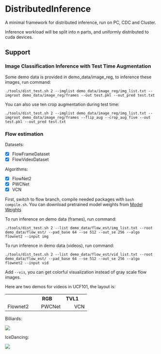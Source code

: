 # DistributedInference
  A minimal framework for distributed inference, run on PC, CDC and Cluster.

  Inference workload will be split into n parts, and uniformly distributed to cuda devices.

  ## Support
  ### Image Classification Inference with Test Time Augmentation
  Some demo data is provided in demo_data/image_reg, to inference these images, run command:

  `./tools/dist_test.sh 2 --imglist demo_data/image_reg/img_list.txt --imgroot demo_data/image_reg/frames --out test.pkl --out_pred test.txt`

  You can also use ten crop augmentation during test time:

  `./tools/dist_test.sh 2 --imglist demo_data/image_reg/img_list.txt --imgroot demo_data/image_reg/frames --flip_aug --crop_aug five --out test.pkl --out_pred test.txt `

  ### Flow estimation

  Datasets: 

   - [x] FlowFrameDataset
   - [x] FlowVideoDataset

  Algorithms:

  - [x] FlowNet2
  - [x] PWCNet
  - [x] VCN

First, switch to flow branch, compile needed packages with `bash compile.sh`. You can download pretrained model weights from [Model Weights](https://mycuhk-my.sharepoint.com/:f:/g/personal/1155136485_link_cuhk_edu_hk/EiiKj2ceRf1Gtx0Z1U-WSfIBDw2jEpy12Fr6eYbyqRvqzQ?e=AuH2su)

To run inference on demo data (frames), run command:

  `./tools/dist_test.sh 2 --list demo_data/flow_est/img_list.txt --root demo_data/flow_est/ --pad_base 64 --se 512 --out_se 256 --algo flownet2 --input img`

To run inference in demo data (videos), run command:

`./tools/dist_test.sh 2 --list demo_data/flow_est/vid_list.txt --root demo_data/flow_est/ --pad_base 64 --se 512 --out_se 256 --algo flownet2 --input vid`

Add `--vis`, you can get colorful visualization instead of gray scale flow images.

Here are two demos for videos in UCF101, the layout is:

<table class="tg" style="width:350px">
  <tr>
    <th class="tg-nrix"></th>
    <th class="tg-nrix" colspan="2">RGB</th>
    <th class="tg-baqh" colspan="2">TVL1</th>
    <th class="tg-0lax"></th>
  </tr>
  <tr>
    <td class="tg-nrix" colspan="2">Flownet2</td>
    <td class="tg-baqh" colspan="2">PWCNet</td>
    <td class="tg-baqh" colspan="2">VCN</td>
  </tr>
</table>

Billiards: 

<img src="images/billiards.gif" >

IceDancing: 

<img src="images/icedancing.gif">
